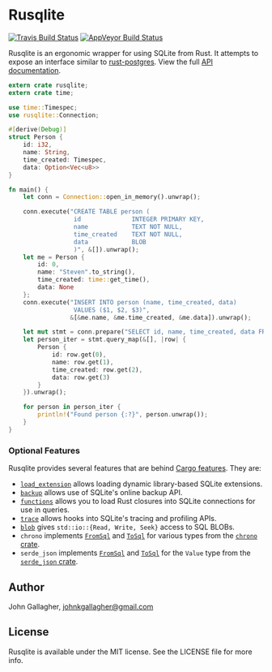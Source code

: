 # Rusqlite

[![Travis Build Status](https://api.travis-ci.org/jgallagher/rusqlite.svg?branch=master)](https://travis-ci.org/jgallagher/rusqlite)
[![AppVeyor Build Status](https://ci.appveyor.com/api/projects/status/github/jgallagher/rusqlite?branch=master&svg=true)](https://ci.appveyor.com/project/jgallagher/rusqlite)

Rusqlite is an ergonomic wrapper for using SQLite from Rust. It attempts to expose
an interface similar to [rust-postgres](https://github.com/sfackler/rust-postgres). View the full
[API documentation](http://jgallagher.github.io/rusqlite/rusqlite/index.html).

```rust
extern crate rusqlite;
extern crate time;

use time::Timespec;
use rusqlite::Connection;

#[derive(Debug)]
struct Person {
    id: i32,
    name: String,
    time_created: Timespec,
    data: Option<Vec<u8>>
}

fn main() {
    let conn = Connection::open_in_memory().unwrap();

    conn.execute("CREATE TABLE person (
                  id              INTEGER PRIMARY KEY,
                  name            TEXT NOT NULL,
                  time_created    TEXT NOT NULL,
                  data            BLOB
                  )", &[]).unwrap();
    let me = Person {
        id: 0,
        name: "Steven".to_string(),
        time_created: time::get_time(),
        data: None
    };
    conn.execute("INSERT INTO person (name, time_created, data)
                  VALUES ($1, $2, $3)",
                 &[&me.name, &me.time_created, &me.data]).unwrap();

    let mut stmt = conn.prepare("SELECT id, name, time_created, data FROM person").unwrap();
    let person_iter = stmt.query_map(&[], |row| {
        Person {
            id: row.get(0),
            name: row.get(1),
            time_created: row.get(2),
            data: row.get(3)
        }
    }).unwrap();

    for person in person_iter {
        println!("Found person {:?}", person.unwrap());
    }
}
```

### Optional Features

Rusqlite provides several features that are behind [Cargo
features](http://doc.crates.io/manifest.html#the-features-section). They are:

* [`load_extension`](http://jgallagher.github.io/rusqlite/rusqlite/struct.LoadExtensionGuard.html)
  allows loading dynamic library-based SQLite extensions.
* [`backup`](http://jgallagher.github.io/rusqlite/rusqlite/backup/index.html)
  allows use of SQLite's online backup API.
* [`functions`](http://jgallagher.github.io/rusqlite/rusqlite/functions/index.html)
  allows you to load Rust closures into SQLite connections for use in queries.
* [`trace`](http://jgallagher.github.io/rusqlite/rusqlite/trace/index.html)
  allows hooks into SQLite's tracing and profiling APIs.
* [`blob`](http://jgallagher.github.io/rusqlite/rusqlite/blob/index.html)
  gives `std::io::{Read, Write, Seek}` access to SQL BLOBs.
* `chrono` implements [`FromSql`](http://jgallagher.github.io/rusqlite/rusqlite/types/trait.FromSql.html)
  and [`ToSql`](http://jgallagher.github.io/rusqlite/rusqlite/types/trait.ToSql.html) for various
  types from the [`chrono` crate](https://crates.io/crates/chrono).
* `serde_json` implements [`FromSql`](http://jgallagher.github.io/rusqlite/rusqlite/types/trait.FromSql.html)
  and [`ToSql`](http://jgallagher.github.io/rusqlite/rusqlite/types/trait.ToSql.html) for the
  `Value` type from the [`serde_json` crate](https://crates.io/crates/serde_json).

## Author

John Gallagher, johnkgallagher@gmail.com

## License

Rusqlite is available under the MIT license. See the LICENSE file for more info.
